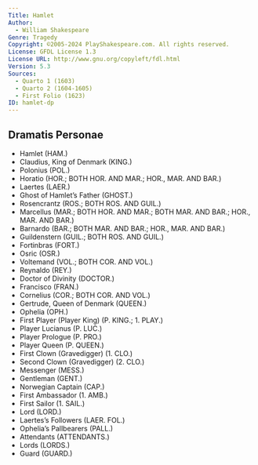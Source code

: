 ```yaml
---
Title: Hamlet
Author: 
  - William Shakespeare
Genre: Tragedy
Copyright: ©2005-2024 PlayShakespeare.com. All rights reserved.
License: GFDL License 1.3
License URL: http://www.gnu.org/copyleft/fdl.html
Version: 5.3
Sources:
  - Quarto 1 (1603)
  - Quarto 2 (1604-1605)
  - First Folio (1623)
ID: hamlet-dp
---
```


## Dramatis Personae


- Hamlet (HAM.)
- Claudius, King of Denmark (KING.)
- Polonius (POL.)
- Horatio (HOR.; BOTH HOR. AND MAR.; HOR., MAR. AND BAR.)
- Laertes (LAER.)
- Ghost of Hamlet’s Father (GHOST.)
- Rosencrantz (ROS.; BOTH ROS. AND GUIL.)
- Marcellus (MAR.; BOTH HOR. AND MAR.; BOTH MAR. AND BAR.; HOR., MAR. AND BAR.)
- Barnardo (BAR.; BOTH MAR. AND BAR.; HOR., MAR. AND BAR.)
- Guildenstern (GUIL.; BOTH ROS. AND GUIL.)
- Fortinbras (FORT.)
- Osric (OSR.)
- Voltemand (VOL.; BOTH COR. AND VOL.)
- Reynaldo (REY.)
- Doctor of Divinity (DOCTOR.)
- Francisco (FRAN.)
- Cornelius (COR.; BOTH COR. AND VOL.)
- Gertrude, Queen of Denmark (QUEEN.)
- Ophelia (OPH.)
- First Player (Player King) (P. KING.; 1. PLAY.)
- Player Lucianus (P. LUC.)
- Player Prologue (P. PRO.)
- Player Queen (P. QUEEN.)
- First Clown (Gravedigger) (1. CLO.)
- Second Clown (Gravedigger) (2. CLO.)
- Messenger (MESS.)
- Gentleman (GENT.)
- Norwegian Captain (CAP.)
- First Ambassador (1. AMB.)
- First Sailor (1. SAIL.)
- Lord (LORD.)
- Laertes’s Followers (LAER. FOL.)
- Ophelia’s Pallbearers (PALL.)
- Attendants (ATTENDANTS.)
- Lords (LORDS.)
- Guard (GUARD.)

